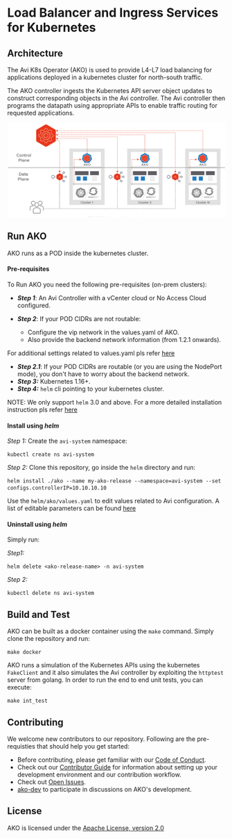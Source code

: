 # Load Balancer and Ingress Services for Kubernetes

## Architecture

The Avi K8s Operator (AKO) is used to provide L4-L7 load balancing for applications deployed
in a kubernetes cluster for north-south traffic.

The AKO controller ingests the Kubernetes API server object updates
to construct corresponding objects in the Avi controller. The Avi controller then programs
the datapath using appropriate APIs to enable traffic routing for requested applications.

![Alt text](AKO_Arch.png?raw=true "Title")

## Run AKO

AKO runs as a POD inside the kubernetes cluster.

#### Pre-requisites

To Run AKO you need the following pre-requisites (on-prem clusters):

 - ***Step 1***: An Avi Controller with a vCenter cloud or No Access Cloud configured.

 - ***Step 2***: If your POD CIDRs are not routable:
 
    - Configure the vip network in the values.yaml of AKO.
    - Also provide the backend network information (from 1.2.1 onwards).
    
  For additional settings related to values.yaml pls refer [here](https://github.com/avinetworks/avi-helm-charts/blob/master/docs/AKO/values.md)

 - ***Step 2.1***: If your POD CIDRs are routable (or you are using the NodePort mode), you don't have to worry about the backend network.
 - ***Step 3:*** Kubernetes 1.16+.
 - ***Step 4:*** `helm` cli pointing to your kubernetes cluster.
 
 NOTE: We only support `helm` 3.0 and above. For a more detailed installation instruction pls refer [here](https://avinetworks.com/docs/ako/1.1/ako-installation/)

#### Install using *helm*

*Step 1:* Create the `avi-system` namespace:

    kubectl create ns avi-system

*Step 2:* Clone this repository, go inside the `helm` directory and run:

    helm install ./ako --name my-ako-release --namespace=avi-system --set configs.controllerIP=10.10.10.10

Use the `helm/ako/values.yaml` to edit values related to Avi configuration. A list of editable parameters can be found [here](https://github.com/avinetworks/avi-helm-charts/blob/master/docs/AKO/README.md#parameters)


#### Uninstall using *helm*

Simply run:

*Step1:*

    helm delete <ako-release-name> -n avi-system
 
*Step 2:* 

    kubectl delete ns avi-system


## Build and Test

AKO can be built as a docker container using the `make` command. Simply clone the repository
and run:

    make docker
    
AKO runs a simulation of the Kubernetes APIs using the kubernetes `FakeClient` and it also
simulates the Avi controller by exploiting the `httptest` server from golang. In order to run
the end to end unit tests, you can execute:

    make int_test

    
## Contributing

We welcome new contributors to our repository. Following are the pre-requisties that should help
you get started:

* Before contributing, please get familiar with our
[Code of Conduct](CODE_OF_CONDUCT.md).
* Check out our [Contributor Guide](CONTRIBUTING.md) for information
about setting up your development environment and our contribution workflow.
* Check out [Open Issues](https://github.com/vmware/load-balancer-and-ingress-services-for-kubernetes/issues).
* [ako-dev](https://groups.google.com/g/ako-dev) to participate in discussions on AKO's development.


## License

AKO is licensed under the [Apache License, version 2.0](LICENSE)
